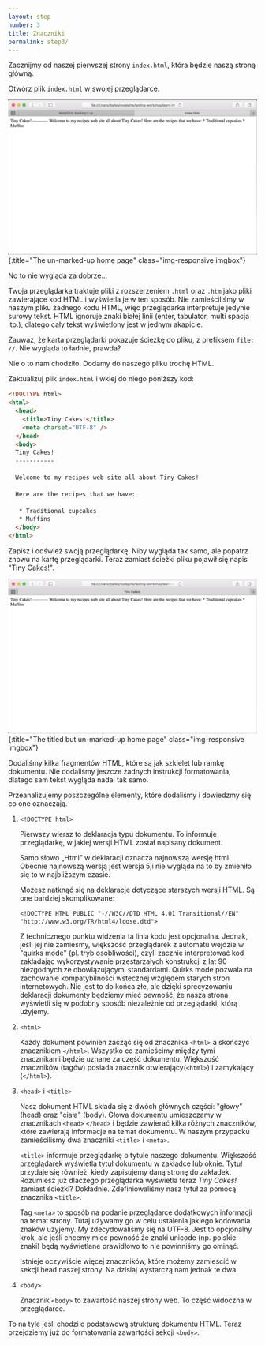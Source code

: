 ```yaml
---
layout: step
number: 3
title: Znaczniki
permalink: step3/
---
```

Zacznijmy od naszej pierwszej strony `index.html`, która będzie naszą stroną główną.

Otwórz plik `index.html` w swojej przeglądarce.

![The un-marked-up home page](../assets/browser-unformatted.png){:title="The un-marked-up home page" class="img-responsive imgbox"}

No to nie wygląda za dobrze... 

Twoja przeglądarka traktuje pliki z rozszerzeniem `.html` oraz `.htm` jako pliki zawierające kod HTML i wyświetla je w ten sposób. Nie zamieściliśmy w naszym pliku żadnego kodu HTML, więc przeglądarka interpretuje jedynie surowy tekst. HTML ignoruje znaki białej linii (enter, tabulator, multi spacja itp.), dlatego cały tekst wyświetlony jest w jednym akapicie. 

Zauważ, że karta przeglądarki pokazuje ścieżkę do pliku, z prefiksem `file: //`. Nie wygląda to ładnie, prawda?

Nie o to nam chodziło. Dodamy do naszego pliku trochę HTML.

Zaktualizuj plik `index.html` i wklej do niego poniższy kod:

```html
<!DOCTYPE html>
<html>
  <head>
    <title>Tiny Cakes!</title>
    <meta charset="UTF-8" />
  </head>
  <body>
  Tiny Cakes!
  -----------

  Welcome to my recipes web site all about Tiny Cakes!

  Here are the recipes that we have:

   * Traditional cupcakes
   * Muffins
  </body>
</html>
```
Zapisz i odśwież swoją przeglądarkę. Niby wygląda tak samo, ale popatrz znowu na kartę przeglądarki. Teraz zamiast ścieżki pliku pojawił się napis "Tiny Cakes!".

![Zatytułowana strona ](../assets/browser-unformatted-title.png){:title="The titled but un-marked-up home page" class="img-responsive imgbox"}

Dodaliśmy kilka fragmentów HTML, które są jak szkielet lub ramkę dokumentu. Nie dodaliśmy jeszcze żadnych instrukcji formatowania, dlatego sam tekst wygląda nadal tak samo.

Przeanalizujemy poszczególne elementy, które dodaliśmy i dowiedzmy się co one oznaczają.

1. `<!DOCTYPE html>`

    Pierwszy wiersz to deklaracja typu dokumentu. To informuje przeglądarkę, w jakiej wersji HTML został napisany dokument.

    Samo słowo „Html” w deklaracji oznacza najnowszą wersję html. Obecnie najnowszą wersją jest wersja 5,i nie wygląda na to by zmieniło się to w najbliższym czasie.

    Możesz natknąć się na deklaracje dotyczące starszych wersji HTML. Są one bardziej skomplikowane:

    ```
    <!DOCTYPE HTML PUBLIC "-//W3C//DTD HTML 4.01 Transitional//EN" "http://www.w3.org/TR/html4/loose.dtd">
    ```

    Z technicznego punktu widzenia ta linia kodu jest opcjonalna. Jednak, jeśli jej nie zamieśmy, większość przeglądarek z automatu wejdzie w "quirks mode" (pl. tryb osobliwości), czyli zacznie interpretować kod zakładając wykorzystywanie przestarzałych konstrukcji z lat 90 niezgodnych ze obowiązującymi standardami. Quirks mode pozwala na zachowanie kompatybilności wstecznej względem starych stron internetowych. Nie jest to do końca złe, ale dzięki sprecyzowaniu deklaracji dokumenty będziemy mieć pewność, że nasza strona wyświetli się w podobny sposób niezależnie od przeglądarki, którą użyjemy.

2. `<html>`

    Każdy dokument powinien zacząć się od znacznika `<html>` a skończyć znacznikiem `</html>`. Wszystko co zamieścimy między tymi znacznikami będzie uznane za część dokumentu. Większość znaczników (tagów) posiada znacznik otwierający(`<html>`) i zamykający (`</html>`).

3. `<head>` i `<title>`

    Nasz dokument HTML składa się z dwóch głównych części: "głowy" (head)  oraz "ciała" (body). Głowa dokumentu umieszczamy w znacznikach `<head>` `</head>` i będzie zawierać kilka różnych znaczników, które zawierają informacje na temat dokumentu. W naszym przypadku zamieściliśmy dwa znaczniki `<title>` i `<meta>`.

    `<title>` informuje przeglądarkę o tytule naszego dokumentu. Większość przeglądarek wyświetla tytuł dokumentu w zakładce lub oknie. Tytuł przydaje się również, kiedy zapisujemy daną stronę do zakładek. Rozumiesz już dlaczego przeglądarka wyświetla teraz _Tiny Cakes!_ zamiast ścieżki? Dokładnie. Zdefiniowaliśmy nasz tytuł za pomocą znacznika `<title>`.

    Tag `<meta>` to sposób na podanie przeglądarce dodatkowych informacji na temat strony. Tutaj używamy go w celu ustalenia jakiego kodowania znaków użyjemy. My zdecydowaliśmy się na UTF-8. Jest to opcjonalny krok, ale jeśli chcemy mieć pewność że znaki unicode (np. polskie znaki) będą wyświetlane prawidłowo to nie powinniśmy go ominąć.

    Istnieje oczywiście więcej znaczników, które możemy zamieścić w sekcji head naszej strony. Na dzisiaj wystarczą nam jednak te dwa.

4. `<body>`

    Znacznik `<body>` to zawartość naszej strony web. To część widoczna w przeglądarce.

To na tyle jeśli chodzi o podstawową strukturę dokumentu HTML. Teraz przejdziemy już do formatowania zawartości sekcji `<body>`.
